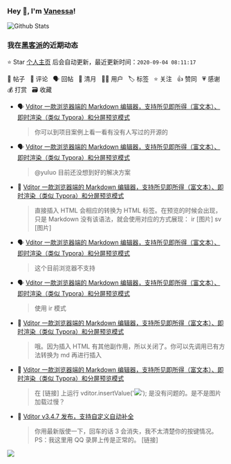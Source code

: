 ### Hey 👋, I'm [Vanessa](http://vanessa.b3log.org/)!

![Github Stats](https://github-readme-stats.vercel.app/api?username=Vanessa219&show_icons=true)

<!--events start -->

### 我在[黑客派](https://hacpai.com)的近期动态

⭐️ Star [个人主页](https://github.com/Vanessa219/Vanessa219) 后会自动更新，最近更新时间：`2020-09-04 08:11:17`

📝 帖子 &nbsp; 💬 评论 &nbsp; 🗣 回帖 &nbsp; 🌙 清月 &nbsp; 👨‍💻 用户 &nbsp; 🏷️ 标签 &nbsp; ⭐️ 关注 &nbsp; 👍 赞同 &nbsp; 💗 感谢 &nbsp; 💰 打赏 &nbsp; 🗃 收藏

* 🗣 [Vditor 一款浏览器端的 Markdown 编辑器，支持所见即所得（富文本）、即时渲染（类似 Typora）和分屏预览模式](https://hacpai.com/article/1549638745630/comment/1599125523346#comments)

  > 你可以到项目案例上看一看有没有人写过的开源的
* 🗣 [Vditor 一款浏览器端的 Markdown 编辑器，支持所见即所得（富文本）、即时渲染（类似 Typora）和分屏预览模式](https://hacpai.com/article/1549638745630/comment/1599038435334#comments)

  > @yuluo 目前还没想到好的解决方案
* 💬 [Vditor 一款浏览器端的 Markdown 编辑器，支持所见即所得（富文本）、即时渲染（类似 Typora）和分屏预览模式](https://hacpai.com/article/1549638745630/comment/1599049559350#comments)

  > 直接插入 HTML 会相应的转换为 HTML 标签。在预览的时候会出现，只是 Markdown 没有该语法，就会使用对应的方式展现： ir [图片] sv [图片]
* 🗣 [Vditor 一款浏览器端的 Markdown 编辑器，支持所见即所得（富文本）、即时渲染（类似 Typora）和分屏预览模式](https://hacpai.com/article/1549638745630/comment/1599038435334#comments)

  > 这个目前浏览器不支持
* 🗣 [Vditor 一款浏览器端的 Markdown 编辑器，支持所见即所得（富文本）、即时渲染（类似 Typora）和分屏预览模式](https://hacpai.com/article/1549638745630/comment/1599034448522#comments)

  > 使用 ir 模式
* 💬 [Vditor 一款浏览器端的 Markdown 编辑器，支持所见即所得（富文本）、即时渲染（类似 Typora）和分屏预览模式](https://hacpai.com/article/1549638745630/comment/1599020597951#comments)

  > 哦。因为插入 HTML 有其他副作用，所以关闭了。你可以先调用已有方法转换为 md 再进行插入
* 💬 [Vditor 一款浏览器端的 Markdown 编辑器，支持所见即所得（富文本）、即时渲染（类似 Typora）和分屏预览模式](https://hacpai.com/article/1549638745630/comment/1598979629332#comments)

  > 在 [链接] 上运行 vditor.insertValue('![](https://avatars0.githubusercontent.com/u/970828?s=60&amp;v=4)'); 是没有问题的。是不是图片加载过慢？
* 💬 [Vditor v3.4.7 发布，支持自定义自动补全](https://hacpai.com/article/1598366555458/comment/1598845849967#comments)

  > 你用最新版使一下，回车的话 3 会消失，我不太清楚你的按键情况。 PS：我这里用 QQ 录屏上传是正常的。 [链接]


<!--events end -->

<a title="Hits" target="_blank" href="https://github.com/Vanessa219/Vanessa219"><img src="https://hits.b3log.org/Vanessa219/Vanessa219.svg"></a>
